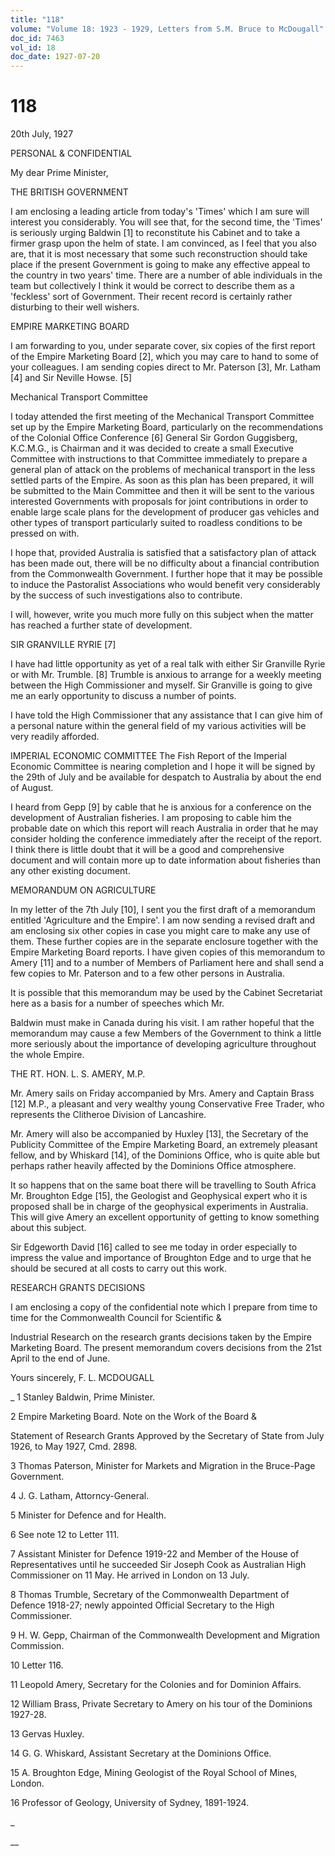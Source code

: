 ```yaml
---
title: "118"
volume: "Volume 18: 1923 - 1929, Letters from S.M. Bruce to McDougall"
doc_id: 7463
vol_id: 18
doc_date: 1927-07-20
---
```


# 118

20th July, 1927

PERSONAL &amp; CONFIDENTIAL

My dear Prime Minister,

THE BRITISH GOVERNMENT

I am enclosing a leading article from today's 'Times' which I am sure will interest you considerably. You will see that, for the second time, the 'Times' is seriously urging Baldwin [1] to reconstitute his Cabinet and to take a firmer grasp upon the helm of state. I am convinced, as I feel that you also are, that it is most necessary that some such reconstruction should take place if the present Government is going to make any effective appeal to the country in two years' time. There are a number of able individuals in the team but collectively I think it would be correct to describe them as a 'feckless' sort of Government. Their recent record is certainly rather disturbing to their well wishers.

EMPIRE MARKETING BOARD

I am forwarding to you, under separate cover, six copies of the first report of the Empire Marketing Board [2], which you may care to hand to some of your colleagues. I am sending copies direct to Mr. Paterson [3], Mr. Latham [4] and Sir Neville Howse. [5]

Mechanical Transport Committee

I today attended the first meeting of the Mechanical Transport Committee set up by the Empire Marketing Board, particularly on the recommendations of the Colonial Office Conference [6] General Sir Gordon Guggisberg, K.C.M.G., is Chairman and it was decided to create a small Executive Committee with instructions to that Committee immediately to prepare a general plan of attack on the problems of mechanical transport in the less settled parts of the Empire. As soon as this plan has been prepared, it will be submitted to the Main Committee and then it will be sent to the various interested Governments with proposals for joint contributions in order to enable large scale plans for the development of producer gas vehicles and other types of transport particularly suited to roadless conditions to be pressed on with.

I hope that, provided Australia is satisfied that a satisfactory plan of attack has been made out, there will be no difficulty about a financial contribution from the Commonwealth Government. I further hope that it may be possible to induce the Pastoralist Associations who would benefit very considerably by the success of such investigations also to contribute.

I will, however, write you much more fully on this subject when the matter has reached a further state of development.

SIR GRANVILLE RYRIE [7]

I have had little opportunity as yet of a real talk with either Sir Granville Ryrie or with Mr. Trumble. [8] Trumble is anxious to arrange for a weekly meeting between the High Commissioner and myself. Sir Granville is going to give me an early opportunity to discuss a number of points.

I have told the High Commissioner that any assistance that I can give him of a personal nature within the general field of my various activities will be very readily afforded.

IMPERIAL ECONOMIC COMMITTEE The Fish Report of the Imperial Economic Committee is nearing completion and I hope it will be signed by the 29th of July and be available for despatch to Australia by about the end of August.

I heard from Gepp [9] by cable that he is anxious for a conference on the development of Australian fisheries. I am proposing to cable him the probable date on which this report will reach Australia in order that he may consider holding the conference immediately after the receipt of the report. I think there is little doubt that it will be a good and comprehensive document and will contain more up to date information about fisheries than any other existing document.

MEMORANDUM ON AGRICULTURE

In my letter of the 7th July [10], I sent you the first draft of a memorandum entitled 'Agriculture and the Empire'. I am now sending a revised draft and am enclosing six other copies in case you might care to make any use of them. These further copies are in the separate enclosure together with the Empire Marketing Board reports. I have given copies of this memorandum to Amery [11] and to a number of Members of Parliament here and shall send a few copies to Mr. Paterson and to a few other persons in Australia.

It is possible that this memorandum may be used by the Cabinet Secretariat here as a basis for a number of speeches which Mr.

Baldwin must make in Canada during his visit. I am rather hopeful that the memorandum may cause a few Members of the Government to think a little more seriously about the importance of developing agriculture throughout the whole Empire.

THE RT. HON. L. S. AMERY, M.P.

Mr. Amery sails on Friday accompanied by Mrs. Amery and Captain Brass [12] M.P., a pleasant and very wealthy young Conservative Free Trader, who represents the Clitheroe Division of Lancashire.

Mr. Amery will also be accompanied by Huxley [13], the Secretary of the Publicity Committee of the Empire Marketing Board, an extremely pleasant fellow, and by Whiskard [14], of the Dominions Office, who is quite able but perhaps rather heavily affected by the Dominions Office atmosphere.

It so happens that on the same boat there will be travelling to South Africa Mr. Broughton Edge [15], the Geologist and Geophysical expert who it is proposed shall be in charge of the geophysical experiments in Australia. This will give Amery an excellent opportunity of getting to know something about this subject.

Sir Edgeworth David [16] called to see me today in order especially to impress the value and importance of Broughton Edge and to urge that he should be secured at all costs to carry out this work.

RESEARCH GRANTS DECISIONS

I am enclosing a copy of the confidential note which I prepare from time to time for the Commonwealth Council for Scientific &amp;

Industrial Research on the research grants decisions taken by the Empire Marketing Board. The present memorandum covers decisions from the 21st April to the end of June.

Yours sincerely, F. L. MCDOUGALL 

_ 1 Stanley Baldwin, Prime Minister.

2 Empire Marketing Board. Note on the Work of the Board &amp;

Statement of Research Grants Approved by the Secretary of State from July 1926, to May 1927, Cmd. 2898.

3 Thomas Paterson, Minister for Markets and Migration in the Bruce-Page Government.

4 J. G. Latham, Attorncy-General.

5 Minister for Defence and for Health.

6 See note 12 to Letter 111.

7 Assistant Minister for Defence 1919-22 and Member of the House of Representatives until he succeeded Sir Joseph Cook as Australian High Commissioner on 11 May. He arrived in London on 13 July.

8 Thomas Trumble, Secretary of the Commonwealth Department of Defence 1918-27; newly appointed Official Secretary to the High Commissioner.

9 H. W. Gepp, Chairman of the Commonwealth Development and Migration Commission.

10 Letter 116.

11 Leopold Amery, Secretary for the Colonies and for Dominion Affairs.

12 William Brass, Private Secretary to Amery on his tour of the Dominions 1927-28.

13 Gervas Huxley.

14 G. G. Whiskard, Assistant Secretary at the Dominions Office.

15 A. Broughton Edge, Mining Geologist of the Royal School of Mines, London.

16 Professor of Geology, University of Sydney, 1891-1924.

_

__

